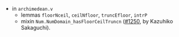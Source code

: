 - in `archimedean.v`
  + lemmas `floorNceil`, `ceilNfloor`, `truncEfloor`, `intrP`
  + mixin `Num.NumDomain_hasFloorCeilTruncn`
    ([#1250](https://github.com/math-comp/math-comp/pull/1250),
    by Kazuhiko Sakaguchi).
